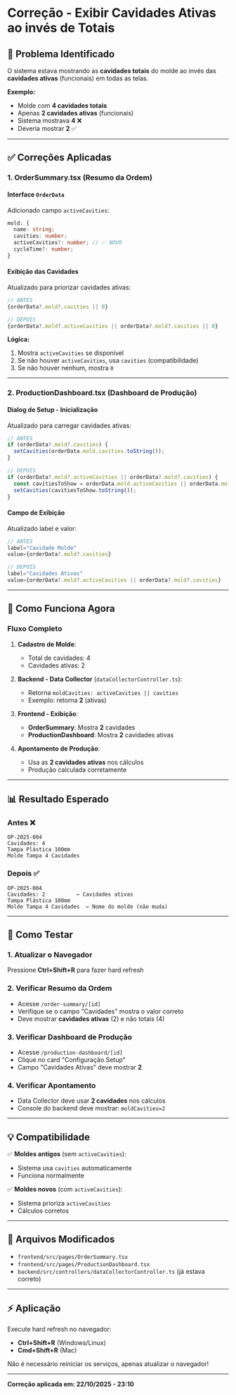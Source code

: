# Correção - Exibir Cavidades Ativas ao invés de Totais

## 🎯 Problema Identificado

O sistema estava mostrando as **cavidades totais** do molde ao invés das **cavidades ativas** (funcionais) em todas as telas.

**Exemplo:**
- Molde com **4 cavidades totais**
- Apenas **2 cavidades ativas** (funcionais)
- Sistema mostrava **4** ❌
- Deveria mostrar **2** ✅

---

## ✅ Correções Aplicadas

### 1. **OrderSummary.tsx** (Resumo da Ordem)

#### Interface `OrderData`
Adicionado campo `activeCavities`:
```typescript
mold: {
  name: string;
  cavities: number;
  activeCavities?: number; // ✅ NOVO
  cycleTime?: number;
}
```

#### Exibição das Cavidades
Atualizado para priorizar cavidades ativas:
```typescript
// ANTES
{orderData?.mold?.cavities || 0}

// DEPOIS
{orderData?.mold?.activeCavities || orderData?.mold?.cavities || 0}
```

**Lógica:**
1. Mostra `activeCavities` se disponível
2. Se não houver `activeCavities`, usa `cavities` (compatibilidade)
3. Se não houver nenhum, mostra `0`

---

### 2. **ProductionDashboard.tsx** (Dashboard de Produção)

#### Dialog de Setup - Inicialização
Atualizado para carregar cavidades ativas:
```typescript
// ANTES
if (orderData?.mold?.cavities) {
  setCavities(orderData.mold.cavities.toString());
}

// DEPOIS
if (orderData?.mold?.activeCavities || orderData?.mold?.cavities) {
  const cavitiesToShow = orderData.mold.activeCavities || orderData.mold.cavities;
  setCavities(cavitiesToShow.toString());
}
```

#### Campo de Exibição
Atualizado label e valor:
```typescript
// ANTES
label="Cavidade Molde"
value={orderData?.mold?.cavities}

// DEPOIS
label="Cavidades Ativas"
value={orderData?.mold?.activeCavities || orderData?.mold?.cavities}
```

---

## 🔄 Como Funciona Agora

### Fluxo Completo

1. **Cadastro de Molde**:
   - Total de cavidades: 4
   - Cavidades ativas: 2
   
2. **Backend - Data Collector** (`dataCollectorController.ts`):
   - Retorna `moldCavities: activeCavities || cavities`
   - Exemplo: retorna **2** (ativas)

3. **Frontend - Exibição**:
   - **OrderSummary**: Mostra **2** cavidades
   - **ProductionDashboard**: Mostra **2** cavidades ativas
   
4. **Apontamento de Produção**:
   - Usa as **2 cavidades ativas** nos cálculos
   - Produção calculada corretamente

---

## 📊 Resultado Esperado

### Antes ❌
```
OP-2025-004
Cavidades: 4
Tampa Plástica 100mm
Molde Tampa 4 Cavidades
```

### Depois ✅
```
OP-2025-004
Cavidades: 2          ← Cavidades ativas
Tampa Plástica 100mm
Molde Tampa 4 Cavidades  ← Nome do molde (não muda)
```

---

## 🧪 Como Testar

### 1. Atualizar o Navegador
Pressione **Ctrl+Shift+R** para fazer hard refresh

### 2. Verificar Resumo da Ordem
- Acesse `/order-summary/[id]`
- Verifique se o campo "Cavidades" mostra o valor correto
- Deve mostrar **cavidades ativas** (2) e não totais (4)

### 3. Verificar Dashboard de Produção
- Acesse `/production-dashboard/[id]`
- Clique no card "Configuração Setup"
- Campo "Cavidades Ativas" deve mostrar **2**

### 4. Verificar Apontamento
- Data Collector deve usar **2 cavidades** nos cálculos
- Console do backend deve mostrar: `moldCavities=2`

---

## 💡 Compatibilidade

✅ **Moldes antigos** (sem `activeCavities`):
- Sistema usa `cavities` automaticamente
- Funciona normalmente

✅ **Moldes novos** (com `activeCavities`):
- Sistema prioriza `activeCavities`
- Cálculos corretos

---

## 📝 Arquivos Modificados

- `frontend/src/pages/OrderSummary.tsx`
- `frontend/src/pages/ProductionDashboard.tsx`
- `backend/src/controllers/dataCollectorController.ts` (já estava correto)

---

## ⚡ Aplicação

Execute hard refresh no navegador:
- **Ctrl+Shift+R** (Windows/Linux)
- **Cmd+Shift+R** (Mac)

Não é necessário reiniciar os serviços, apenas atualizar o navegador!

---

**Correção aplicada em: 22/10/2025 - 23:10**

